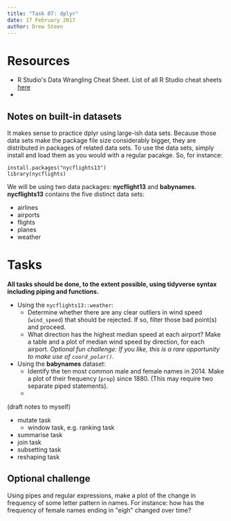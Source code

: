 ```yaml
---
title: "Task 07: dplyr"
date: 17 February 2017
author: Drew Steen
---
```


# Resources
* R Studio's Data Wrangling Cheat Sheet. List of all R Studio cheat sheets [here](https://www.rstudio.com/resources/cheatsheets/)
* 

## Notes on built-in datasets
It makes sense to practice dplyr using large-ish data sets. Because those data sets make the package file size considerably bigger, they are distributed in packages of related data sets. To use the data sets, simply install and load them as you would with a regular pacakge. So, for instance:

```
install.packages("nycflights13")
library(nycflights)
```

We will be using two data packages: **nycflight13** and **babynames**. **nycflights13** contains the five distinct data sets:

* airlines
* airports
* flights
* planes
* weather

# Tasks

**All tasks should be done, to the extent possible, using tidyverse syntax including piping and functions.**



* Using the `nycflights13::weather`:
    * Determine whether there are any clear outliers in wind speed (`wind_speed`) that should be rejected. If so, filter those bad point(s) and proceed.
    * What direction has the highest median speed at each airport? Make a table and a plot of median wind speed by direction, for each airport. *Optional fun challenge: If you like, this is a rare opportunity to make use of `coord_polar()`.* 
* Using the **babynames** dataset:
    * Identify the ten most common male and female names in 2014. Make a plot of their frequency (`prop`) since 1880. (This may require two separate piped statements). 
    * 

(draft notes to myself)
* mutate task
    * window task, e.g. ranking task
* summarise task
* join task
* subsetting task
* reshaping task



## Optional challenge
 Using pipes and regular expressions, make a plot of the change in frequency of some letter pattern in names. For instance: how has the frequency of female names ending in "eigh" changed over time?
